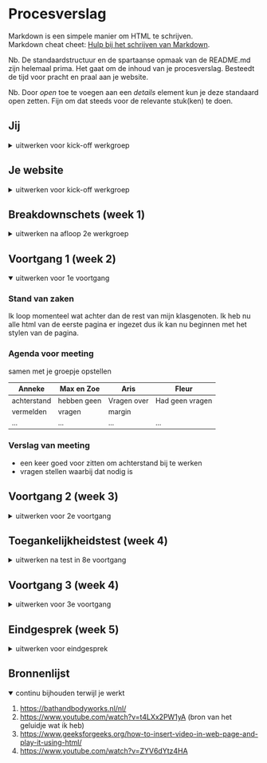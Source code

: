 # Procesverslag
Markdown is een simpele manier om HTML te schrijven.  
Markdown cheat cheet: [Hulp bij het schrijven van Markdown](https://github.com/adam-p/markdown-here/wiki/Markdown-Cheatsheet).

Nb. De standaardstructuur en de spartaanse opmaak van de README.md zijn helemaal prima. Het gaat om de inhoud van je procesverslag. Besteedt de tijd voor pracht en praal aan je website.

Nb. Door *open* toe te voegen aan een *details* element kun je deze standaard open zetten. Fijn om dat steeds voor de relevante stuk(ken) te doen.





## Jij

<details>
<summary>uitwerken voor kick-off werkgroep</summary>

### Auteur:
Anneke Steller

#### Je startniveau:
Rood

#### Je focus:
Ik ga mij focussen op responsive design. 
 
</details>





## Je website

<details>
<summary>uitwerken voor kick-off werkgroep</summary>

### Je opdracht:
https://www.bathandbodyworks.com


#### Screenshot(s) van de eerste pagina (small screen): 
hier de naam van de pagina  
<img src="images/home-pagina.jpg" width="375px" alt="Dit de home pagina met verschillende reclames en producten">

#### Screenshot(s) van de tweede pagina (small screen):
hier de naam van de pagina  
<img src="images/product-pagina.png" width="375px" alt="Dit is de product pagina waarop je alle informatie van het product kan terugvinden">
 
</details>



## Breakdownschets (week 1)

<details>
<summary>uitwerken na afloop 2e werkgroep</summary>

### de hele pagina: 
<img src="images/breakdown1.png" width="375px" alt="breakdown van de hele pagina">

### dynamisch deel (bijv menu): 
<img src="images/breakdown2.png" width="375px" alt="breakdown van het menu">



</details>





## Voortgang 1 (week 2)

<details open>
<summary>uitwerken voor 1e voortgang</summary>

### Stand van zaken
Ik loop momenteel wat achter dan de rest van mijn klasgenoten. Ik heb nu alle html van de eerste pagina er ingezet dus ik kan nu beginnen met het stylen van de pagina. 


### Agenda voor meeting
samen met je groepje opstellen

| Anneke         | Max en Zoe         | Aris         | Fleur      
| ---            | ---                | ---          | ---            
| achterstand    | hebben geen        | Vragen over  | Had geen vragen            
| vermelden      | vragen             | margin       |  
| ...            | ...                | ...          | ...              


### Verslag van meeting
- een keer goed voor zitten om achterstand bij te werken
- vragen stellen waarbij dat nodig is 

</details>





## Voortgang 2 (week 3)

<details>
<summary>uitwerken voor 2e voortgang</summary>

### Stand van zaken
Afgelopen week heb ik veel uren in mijn code gestopt en heb ik mijn eerste pagina kunnen afronden. 

Ik had op een gegeven moment wel wat moeite met de items in de scrollbar maar dat heb ik uiteindelijk kunnen fixen. 

<img src="images/code.png" width="375px" alt="code">
<img src="images/week2.png" width="375px" alt="screenshot van mijn website">


### Agenda voor meeting
samen met je groepje opstellen

| Larissa        | Yeliz              | Anneke       | student 4        |
| ---            | ---                | ---          | ---              |
|Logo veranderen | vragen welke       | Heb geen     | en dan ik dat    |
| in darkmode    | beter is om        | vragen       | dit wil ik zeker |
| ...            | te maken           | ...          | ...              |


### Verslag van meeting
hier na afloop snel de uitkomsten van de meeting vastleggen

- Larissa heeft haar logo kunnen veranderen 
- Yeliz heeft nog steeds geen keuze kunnen maken welke pagina ze wilt gaan maken 
- nog een punt
- ...

</details>





## Toegankelijkheidstest (week 4)

<details>
<summary>uitwerken na test in 8e voortgang</summary>

### Bevindingen
Lijst met je bevindingen die in de test naar voren kwamen:

#### Screen reader
Verschillende alt tekstjes van afbeeldingen waren vaag of niet duidelijk. 
Verder las de screenreader niet de labels van het formulier voor.

Alt teksten veranderen naar een wat duidelijkere omschrijving en het label aan de input koppelen. 


#### Bril met 1 gaatje (slechtziend) . 

Met deze bril gaf mijn testpersoon aan dat kleine tekstjes lastig te lezen zijn. Met de focus state is wel goed te volgen waar je je beviend op de pagina. Verder mocht de "in winkelwagen" button op de tweede pagina wat groter.


Vooral alle teksten wat vergroten zodat het makkelijker te lezen is. 

#### Low contrast bril. 
Kleinere teskten waren lastig om te lezen. Verder was alles redelijk leesbaar. 

De font-size niet te klein maken. Vooral niet als er met dunne letters wordt gewerkt. 


#### Spasme/parkinson simulatie. 

<img src="images/test.png" width="375px" alt="Spasme/parkinson simulatie">

Mijn testpersoon kon nog redelijk de website gebruiken. Hij maakte vooral gebruik van de tab toets omdat je toch best snel op random dingen klikt door het apparaat. 

Goed kijken of de focus state goed duidelijk is. 

</details>


## Voortgang 3 (week 4)

<details>
<summary>uitwerken voor 3e voortgang</summary>

### Stand van zaken
De laatste week heb ik mijn tweede pagina kunnen afmaken. Ik had wel wat moeite om mijn hamburger menu werkend te maken. Maar dat heb ik met de student-assistent kunnen fixen in de les. 


### Agenda voor meeting
samen met je groepje opstellen

Anneke: of er handige trukjes zijn om je css te cleanen 
Yeliz: vragen over wat precies valt onder DOM manipulatie\
Larissa: footer van tweede pagina is versprongen


### Verslag van meeting
hier na afloop snel de uitkomsten van de meeting vastleggen

- kijken voor extensions 
- extension van Sam gebruiken om mooi comments te kunnen plaatsen
- de slides van Sanne terug kijken over een schone css 
</details>





## Eindgesprek (week 5)

<details>
<summary>uitwerken voor eindgesprek</summary>

### Stand van zaken
Waar ik eigenlijk vooral moeite mee heb gehad is de tijd. Ik heb graag veel meer aan mijn site willen doen maar door de tijd kan dat jammer genoeg niet meer. Daarnaast heb ik vooral wel moeite gehad met javascript. Het lukte niet altijd om de juiste elementen aan te spreken. 

### Screenshot(s)
 
 <img src="images/eindresultaat1.png" width="375px" alt="Spasme/parkinson simulatie">
 <img src="images/eindresultaat2.png" width="375px" alt="Spasme/parkinson simulatie">
 
 

</details>





## Bronnenlijst

<details open>
<summary>continu bijhouden terwijl je werkt</summary>

1. https://bathandbodyworks.nl/nl/
2. https://www.youtube.com/watch?v=t4LXx2PW1yA  (bron van het geluidje wat ik heb)
3. https://www.geeksforgeeks.org/how-to-insert-video-in-web-page-and-play-it-using-html/
4. https://www.youtube.com/watch?v=ZYV6dYtz4HA

</details>
